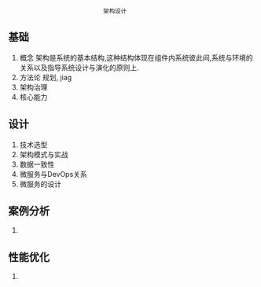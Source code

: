                                架构设计
## 基础
 1. 概念
    架构是系统的基本结构,这种结构体现在组件内系统彼此间,系统与环境的关系以及指导系统设计与演化的原则上.
 2. 方法论
    规划, jiag
 3. 架构治理
 4. 核心能力
## 设计
 1. 技术选型
 2. 架构模式与实战
 3. 数据一致性
 4. 微服务与DevOps关系
 5. 微服务的设计
## 案例分析
 1. 
## 性能优化
 1. 
